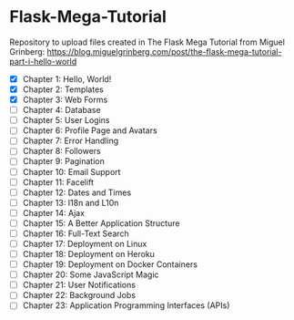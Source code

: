 # Flask-Mega-Tutorial

Repository to upload files created in The Flask Mega Tutorial from Miguel Grinberg: 
https://blog.miguelgrinberg.com/post/the-flask-mega-tutorial-part-i-hello-world

- [x] Chapter 1: Hello, World!
- [x] Chapter 2: Templates
- [x] Chapter 3: Web Forms
- [ ] Chapter 4: Database
- [ ] Chapter 5: User Logins
- [ ] Chapter 6: Profile Page and Avatars
- [ ] Chapter 7: Error Handling
- [ ] Chapter 8: Followers
- [ ] Chapter 9: Pagination
- [ ] Chapter 10: Email Support
- [ ] Chapter 11: Facelift
- [ ] Chapter 12: Dates and Times
- [ ] Chapter 13: I18n and L10n
- [ ] Chapter 14: Ajax
- [ ] Chapter 15: A Better Application Structure
- [ ] Chapter 16: Full-Text Search
- [ ] Chapter 17: Deployment on Linux
- [ ] Chapter 18: Deployment on Heroku
- [ ] Chapter 19: Deployment on Docker Containers
- [ ] Chapter 20: Some JavaScript Magic
- [ ] Chapter 21: User Notifications
- [ ] Chapter 22: Background Jobs
- [ ] Chapter 23: Application Programming Interfaces (APIs)